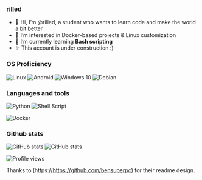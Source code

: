### rilled

- 👋 Hi, I’m @rilled, a student who wants to learn code and make the world a bit better
- 👀 I’m interested in Docker-based projects & Linux customization
- 🌱 I’m currently learning **Bash scripting**
- ✨ This account is under construction :)

### OS Proficiency

![Linux](https://img.shields.io/badge/Linux-FCC624?style=for-the-badge&logo=linux&logoColor=black)
![Android](https://img.shields.io/badge/Android-3DDC84?style=for-the-badge&logo=android&logoColor=white)
![Windows 10](https://img.shields.io/badge/Windows-0078D6?style=for-the-badge&logo=windows&logoColor=white)
![Debian](https://img.shields.io/badge/Debian-A81D33?style=for-the-badge&logo=debian&logoColor=white)

### Languages and tools

![Python](https://img.shields.io/badge/python-%2314354C.svg?style=for-the-badge&logo=python&logoColor=white)
![Shell Script](https://img.shields.io/badge/shell_script-%23121011.svg?style=for-the-badge&logo=gnu-bash&logoColor=white) 

![Docker](https://img.shields.io/badge/docker-%230db7ed.svg?style=for-the-badge&logo=docker&logoColor=white)

### Github stats

![GitHub stats](https://github-readme-stats.vercel.app/api/top-langs/?username=rilled&langs_count=9&layout=compact&hide=css&theme=cobalt)
![GitHub stats](https://github-readme-stats.vercel.app/api?username=rilled&show_icons=true&count_private=true&theme=cobalt)

![Profile views](https://gpvc.arturio.dev/rilled)

Thanks to (https://https://github.com/bensuperpc) for their readme design.
